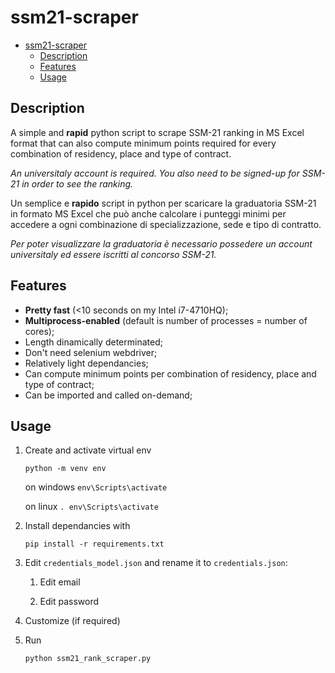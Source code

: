 # ssm21-scraper

- [ssm21-scraper](#ssm21-scraper)
  - [Description](#description)
  - [Features](#features)
  - [Usage](#usage)

## Description

A simple and **rapid** python script to scrape SSM-21 ranking in MS Excel format that can also compute minimum points required for every combination of residency, place and type of contract.

_An universitaly account is required. You also need to be signed-up for SSM-21 in order to see the ranking._

Un semplice e **rapido** script in python per scaricare la graduatoria SSM-21 in formato MS Excel che può anche calcolare i punteggi minimi per accedere a ogni combinazione di specializzazione, sede e tipo di contratto.

_Per poter visualizzare la graduatoria è necessario possedere un account universitaly ed essere iscritti al concorso SSM-21._

## Features

- **Pretty fast** (<10 seconds on my Intel i7-4710HQ);
- **Multiprocess-enabled** (default is number of processes = number of cores);
- Length dinamically determinated;
- Don't need selenium webdriver;
- Relatively light dependancies;
- Can compute minimum points per combination of residency, place and type of contract;
- Can be imported and called on-demand;

## Usage

1. Create and activate virtual env

   <code>python -m venv env</code>

   on windows <code>env\Scripts\activate</code>

   on linux <code>. env\Scripts\activate</code>

2. Install dependancies with

   <code>pip install -r requirements.txt</code>

3. Edit `credentials_model.json` and rename it to `credentials.json`:

   1. Edit email

   2. Edit password

4. Customize (if required)

5. Run

   <code>python ssm21_rank_scraper.py</code>
